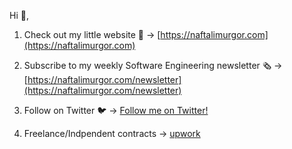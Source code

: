 

Hi 👋,

1. Check out my little website 🔗 → [https://naftalimurgor.com](https://naftalimurgor.com)

1. Subscribe to my weekly Software Engineering newsletter 🗞️ →  [https://naftalimurgor.com/newsletter](https://naftalimurgor.com/newsletter)

1. Follow on Twitter 🐦 → [Follow me on Twitter!](https://twitter.com/nkmurgor)
2. Freelance/Indpendent contracts → [upwork](https://www.upwork.com/freelancers/~01c8a3bd90a4142200)
   
